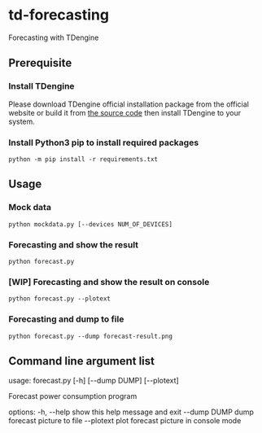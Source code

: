 # td-forecasting
Forecasting with TDengine

## Prerequisite

### Install TDengine

Please download TDengine official installation package from the official website or build it from [the source code](https://github.com/taosdata/TDengine) then install TDengine to your system.

### Install Python3 pip to install required packages

```
python -m pip install -r requirements.txt
```

## Usage

### Mock data

```
python mockdata.py [--devices NUM_OF_DEVICES]
```

### Forecasting and show the result

```
python forecast.py
```

### [WIP] Forecasting and show the result on console

```
python forecast.py --plotext
```

### Forecasting and dump to file

```
python forecast.py --dump forecast-result.png
```

## Command line argument list

usage: forecast.py [-h] [--dump DUMP] [--plotext]

Forecast power consumption program

options:
  -h, --help   show this help message and exit
  --dump DUMP  dump forecast picture to file
  --plotext    plot forecast picture in console mode
